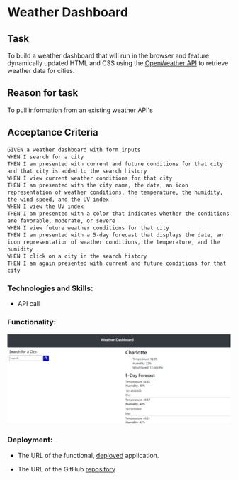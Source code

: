 # Weather Dashboard

## Task

To build a weather dashboard that will run in the browser and feature dynamically updated HTML and CSS using the [OpenWeather API](https://openweathermap.org/api) to retrieve weather data for cities.

## Reason for task

To pull information from an existing weather API's

## Acceptance Criteria

```
GIVEN a weather dashboard with form inputs
WHEN I search for a city
THEN I am presented with current and future conditions for that city and that city is added to the search history
WHEN I view current weather conditions for that city
THEN I am presented with the city name, the date, an icon representation of weather conditions, the temperature, the humidity, the wind speed, and the UV index
WHEN I view the UV index
THEN I am presented with a color that indicates whether the conditions are favorable, moderate, or severe
WHEN I view future weather conditions for that city
THEN I am presented with a 5-day forecast that displays the date, an icon representation of weather conditions, the temperature, and the humidity
WHEN I click on a city in the search history
THEN I am again presented with current and future conditions for that city
```

### Technologies and Skills:
* API call 

### Functionality:
![image](Assets/images/weatherDash.PNG)

### Deployment:
* The URL of the functional, [deployed](https://tweeks07.github.io/Weather-App/) application.

* The URL of the GitHub [repository](https://github.com/tweeks07/Weather-App)